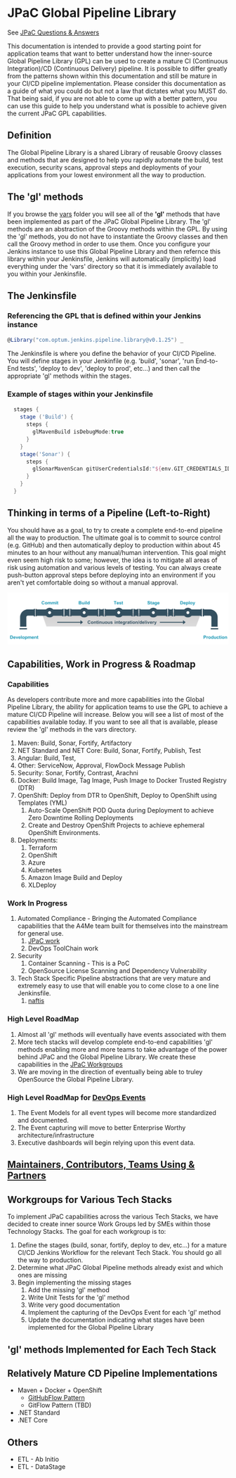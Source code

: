 # JPaC Global Pipeline Library

See [JPaC Questions & Answers](./docs/JPAC_QUESTIONS.md)

This documentation is intended to provide a good starting point for application teams that want to better understand how the inner-source Global Pipeline Library (GPL) can be used to create a mature CI (Continuous Integration)/CD (Continuous Delivery) pipeline.  It is possible to differ greatly from the patterns shown within this documentation and still be mature in your CI/CD pipeline implementation.  Please consider this documentation as a guide of what you could do but not a law that dictates what you MUST do.  That being said, if you are not able to come up with a better pattern, you can use this guide to help you understand what is possible to achieve given the current JPaC GPL capabilities.

## Definition

The Global Pipeline Library is a shared Library of reusable Groovy classes and methods that are designed to help you rapidly automate the build, test execution, security scans, approval steps and deployments of your applications from your lowest environment all the way to production.

## The 'gl' methods

If you browse the [vars](./vars) folder you will see 
all of the <b>'gl'</b> methods that have been implemented as part of the JPaC Global Pipeline Library.  The 'gl' methods are an abstraction of the Groovy methods within the GPL.  By using the 'gl' methods, you do not have to instantiate the Groovy classes and then call the Groovy method in order to use them.  Once you configure your Jenkins instance to use this Global Pipeline Library and then refernce this library within your Jenkinsfile, Jenkins will automatically (implicitly) load everything under the 'vars' directory so that it is immediately available to you within your Jenkinsfile.

## The Jenkinsfile

### Referencing the GPL that is defined within your Jenkins instance

```groovy
@Library("com.optum.jenkins.pipeline.library@v0.1.25") _
```

The Jenkinsfile is where you define the behavior of your CI/CD Pipeline.  You will define stages in your Jenkinfile (e.g. 'build', 'sonar', 'run End-to-End tests', 'deploy to dev', 'deploy to prod', etc...) and then call the appropriate 'gl' methods within the stages.

### Example of stages within your Jenkinsfile

```groovy
  stages {
    stage ('Build') {
      steps {
        glMavenBuild isDebugMode:true
      }
    }
    stage('Sonar') {
      steps {
        glSonarMavenScan gitUserCredentialsId:"${env.GIT_CREDENTIALS_ID}"
      }
    }
  }

```

## Thinking in terms of a Pipeline (Left-to-Right)

You should have as a goal, to try to create a complete end-to-end pipeline all the way to production.  The ultimate goal is to commit to source control (e.g. GitHub) and then automatically deploy to production within about 45 minutes to an hour without any manual/human intervention.  This goal might even seem high risk to some; however, the idea is to mitigate all areas of risk using automation and various levels of testing. You can always create push-button approval steps before deploying into an environment if you aren't yet comfortable doing so without a manual approval.

![CD Pipeline](docs/images/cicdpipeline.png)

## Capabilities, Work in Progress & Roadmap

### Capabilities

As developers contribute more and more capabilities into the Global Pipeline Library, the ability for application teams to use the GPL to achieve a mature CI/CD Pipeline will increase.  Below you will see a list of most of the capabilities available today.  If you want to see all that is available, please review the 'gl' methods in the vars directory.

1. Maven:  Build, Sonar, Fortify, Artifactory
1. NET Standard and NET Core:  Build, Sonar, Fortify, Publish, Test
1. Angular: Build, Test,
1. Other: ServiceNow, Approval, FlowDock Message Publish
1. Security: Sonar, Fortify, Contrast, Arachni
1. Docker: Build Image, Tag Image, Push Image to Docker Trusted Registry (DTR)
1. OpenShift: Deploy from DTR to OpenShift, Deploy to OpenShift using Templates (YML)
   1. Auto-Scale OpenShift POD Quota during Deployment to achieve Zero Downtime Rolling Deployments
   1. Create and Destroy OpenShift Projects to achieve ephemeral OpenShift Environments.
1. Deployments:  
   1. Terraform
	 1. OpenShift
 	 1. Azure
 	 1. Kubernetes
	 1. Amazon Image Build and Deploy
	 1. XLDeploy

### Work In Progress

1. Automated Compliance - Bringing the Automated Compliance capabilities that the A4Me team built for themselves into the mainstream for general use.
   1. [JPaC work](https://github.optum.com/jenkins-pipelines/global-pipeline-library/pull/408)
   1. DevOps ToolChain work
1. Security
   1. Container Scanning - This is a PoC
   1. OpenSource License Scanning and Dependency Vulnerability
1. Tech Stack Specific Pipeline abstractions that are very mature and extremely easy to use that will enable you to come close to a one line Jenkinsfile.
   1. [naftis](https://github.optum.com/jenkins-pipelines/naftis)

### High Level RoadMap

1. Almost all 'gl' methods will eventually have events associated with them
1. More tech stacks will develop complete end-to-end capabilities 'gl' methods enabling more and more teams to take advantage of the power behind JPaC and the Global Pipeline Library.  We create these capabilities in the [JPaC Workgroups](https://hubconnect.uhg.com/docs/DOC-129470)
1. We are moving in the direction of eventually being able to truley OpenSource the Global Pipeline Library.

### High Level RoadMap for [DevOps Events](https://github.optum.com/jenkins-pipelines/global-pipeline-library/blob/master/DEVOPS_EVENTS.md)

1. The Event Models for all event types will become more standardized and documented.
2. The Event capturing will move to better Enterprise Worthy architecture/infrastructure
3. Executive dashboards will begin relying upon this event data.

## [Maintainers, Contributors, Teams Using & Partners](docs/JPAC_STAKEHOLDERS.md)

## Workgroups for Various Tech Stacks

To implement JPaC capabilities across the various Tech Stacks, we have decided to create inner source Work Groups led by SMEs within those Technology Stacks.
The goal for each workgroup is to:

1. Define the stages (build, sonar, fortify, deploy to dev, etc...) for a mature CI/CD Jenkins Workflow for the relevant Tech Stack.  You should go all the way to production.
2. Determine what JPaC Global Pipeline methods already exist and which ones are missing
3. Begin implementing the missing stages
   1. Add the missing 'gl' method
   2. Write Unit Tests for the 'gl' method
   3. Write very good documentation
   4. Implement the capturing of the DevOps Event for each 'gl' method
   5. Update the documentation indicating what stages have been implemented for the Global Pipeline Library

## 'gl' methods Implemented for Each Tech Stack

## Relatively Mature CD Pipeline Implementations

* Maven + Docker + OpenShift
  * [GitHubFlow Pattern](docs/JPAC_CAPABILITIES_MAVEN-DOCKER-OSE.md)
  * GitFlow Pattern (TBD)
* .NET Standard
* .NET Core

## Others

* ETL - Ab Initio
* ETL - DataStage